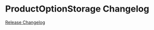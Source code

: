 # ProductOptionStorage Changelog

[Release Changelog](https://github.com/spryker/ProductOptionStorage/releases)
